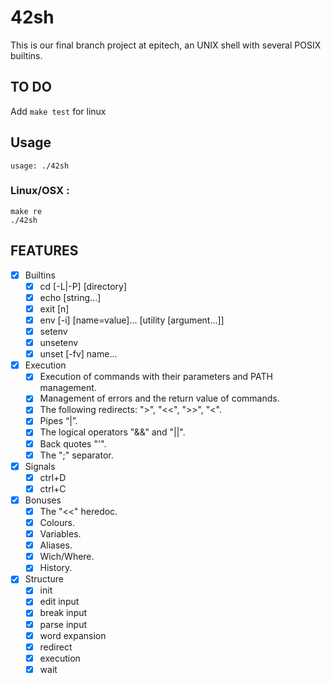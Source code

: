 # 42sh

This is our final branch project at epitech, an UNIX shell with several POSIX builtins.

## TO DO

Add `make test` for linux

## Usage

```
usage: ./42sh
```

### Linux/OSX :

```
make re
./42sh
```

FEATURES
---

- [x] Builtins
	- [x] cd [-L|-P] [directory]
	- [x] echo [string...]
	- [x] exit [n]
	- [x] env [-i] [name=value]... [utility [argument...]]
	- [x] setenv
	- [x] unsetenv
	- [x] unset [-fv] name...

- [x] Execution
	- [x] Execution of commands with their parameters and PATH management.
	- [x] Management of errors and the return value of commands.
	- [x] The following redirects: ">", "<<", ">>", "<".
	- [x] Pipes “|”.
	- [x] The logical operators "&&" and "||".
	- [x] Back quotes "'".
	- [x] The ";" separator.

- [x] Signals
	- [x] ctrl+D
	- [x] ctrl+C

- [x] Bonuses
	- [x] The "<<" heredoc.
	- [x] Colours.
	- [x] Variables.
	- [x] Aliases.
	- [x] Wich/Where.
    - [x] History.

- [x] Structure
	- [x] init
	- [x] edit input
	- [x] break input
	- [x] parse input
	- [x] word expansion
	- [x] redirect
	- [x] execution
	- [x] wait
